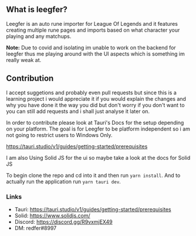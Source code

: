 ## What is leegfer?
Leegfer is an auto rune importer for League Of Legends and it features creating multiple rune pages and imports based on what character your playing and any matchups. 


**Note:** Due to covid and isolating im unable to work on the backend for leegfer thus me playing around with the UI aspects which is something im really weak at.

## Contribution
I accept suggetions and probably even pull requests but since this is a learning project i would appreciate it if you would explain the changes and why you have done it the way you did but don't worry if you don't want to you can still add requests and i shall just analyse it later on.

In order to contribute please look at Tauri's Docs for the setup depending on your platform. The goal is for Leegfer to be platform independent so i am not going to restrict users to Windows Only.

https://tauri.studio/v1/guides/getting-started/prerequisites

I am also Using Solid JS for the ui so maybe take a look at the docs for Solid JS

To begin clone the repo and cd into it and then run `yarn install`. And to actually run the application run `yarn tauri dev`.

### Links
- Tauri: https://tauri.studio/v1/guides/getting-started/prerequisites
- Solid: https://www.solidjs.com/
- Discord: https://discord.gg/R9vxmjEX49
- DM: redfer#8997
